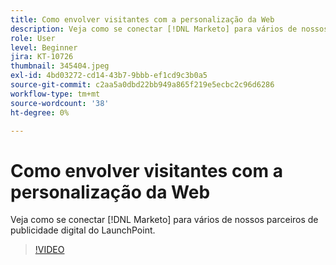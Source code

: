 ```yaml
---
title: Como envolver visitantes com a personalização da Web
description: Veja como se conectar [!DNL Marketo] para vários de nossos parceiros de publicidade digital do LaunchPoint.
role: User
level: Beginner
jira: KT-10726
thumbnail: 345404.jpeg
exl-id: 4bd03272-cd14-43b7-9bbb-ef1cd9c3b0a5
source-git-commit: c2aa5a0dbd22bb949a865f219e5ecbc2c96d6286
workflow-type: tm+mt
source-wordcount: '38'
ht-degree: 0%

---
```


# Como envolver visitantes com a personalização da Web

Veja como se conectar [!DNL Marketo] para vários de nossos parceiros de publicidade digital do LaunchPoint.

>[!VIDEO](https://video.tv.adobe.com/v/345404/?quality=12&learn=on)
